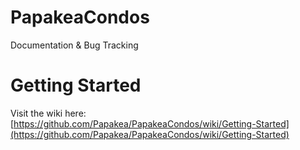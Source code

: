 # PapakeaCondos
Documentation &amp; Bug Tracking

# Getting Started
Visit the wiki here: [https://github.com/Papakea/PapakeaCondos/wiki/Getting-Started](https://github.com/Papakea/PapakeaCondos/wiki/Getting-Started)

